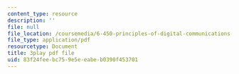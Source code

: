 ```yaml
---
content_type: resource
description: ''
file: null
file_location: /coursemedia/6-450-principles-of-digital-communications-i-fall-2006/83f24feebc759e5eeabeb0390f453701_KXFF8m4uGDc.pdf
file_type: application/pdf
resourcetype: Document
title: 3play pdf file
uid: 83f24fee-bc75-9e5e-eabe-b0390f453701
---
```

